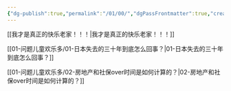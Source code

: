 ```yaml
---
{"dg-publish":true,"permalink":"/01/00/","dgPassFrontmatter":true,"created":"2024-11-30T18:05:50.903+08:00","updated":"2024-11-30T16:50:15.716+08:00"}
---
```



[[我才是真正的快乐老家！！！\|我才是真正的快乐老家！！！]]

[[01-问题儿童欢乐多/01-日本失去的三十年到底怎么回事？\|01-日本失去的三十年到底怎么回事？]]

[[01-问题儿童欢乐多/02-房地产和社保over时间是如何计算的？\|02-房地产和社保over时间是如何计算的？]]



